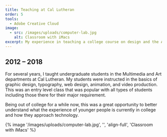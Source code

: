 ```yaml
---
title: Teaching at Cal Lutheran
order: 5
tools:
  - Adobe Creative Cloud
image:
  - src: /images/uploads/computer-lab.jpg
    alt: Classroom with iMacs
excerpt: My experience in teaching a college course on design and the Adobe Creative Cloud.
---
```

## 2012 – 2018

For several years, I taught undergraduate students in the Multimedia and Art departments at Cal Lutheran. My students were instructed in the basics of graphic design, typography, web design, animation, and video production. This was an entry level class that was popular with all types of students including those there for their major requirement.

Being out of college for a while now, this was a great opportunity to better understand what the experience of younger people is currently in college and how they approach technology.

{% image '/images/uploads/computer-lab.jpg', '', 'align-full', 'Classroom with iMacs' %}
